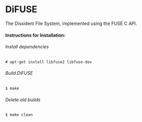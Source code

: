 # DiFUSE
The Dissident File System, implemented using the FUSE C API.

#### Instructions for Installation:
###### Install dependencies

    # apt-get install libfuse2 libfuse-dev

###### Build DiFUSE

    $ make


###### Delete old builds

    $ make clean
